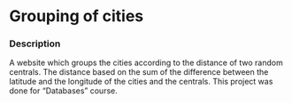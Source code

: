 # Grouping of cities
### Description
A website which groups the cities according to the distance of two random centrals. The distance based on the sum of the difference between the latitude and the longitude of the cities and the centrals. This project was done for “Databases” course.
